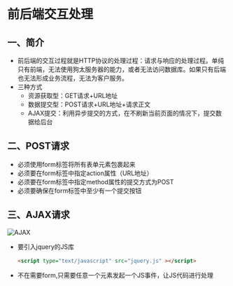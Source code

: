 # 前后端交互处理

## 一、简介

- 前后端的交互过程就是HTTP协议的处理过程：请求与响应的处理过程。单纯只有前端，无法使用狗太服务器的能力，或者无法访问数据库。如果只有后端也无法形成业务流程，无法为客户服务。
- 三种方式
  - 资源获取型：GET请求+URL地址
  - 数据提交型：POST请求+URL地址+请求正文
  - AJAX提交：利用异步提交的方式，在不刷新当前页面的情况下，提交数据给后台

## 二、POST请求

- 必须使用form标签将所有表单元素包裹起来
- 必须要在form标签中指定action属性（URL地址）
- 必须要在form标签中指定method属性的提交方式为POST
- 必须要确保在form标签中至少有一个提交按钮

## 三、AJAX请求

![AJAX](..\..\picture\b7b851728e024e289bc042c670e3f72f.png)

- 要引入jquery的JS库

  ```html
  <script type="text/javascript" src="jquery.js" ></script>
  ```

- 不在需要form,只需要任意一个元素发起一个JS事件，让JS代码进行处理

  